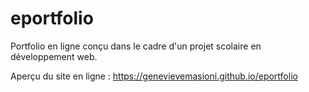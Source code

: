 # eportfolio
Portfolio en ligne conçu dans le cadre d'un projet scolaire en développement web.

Aperçu du site en ligne : https://genevievemasioni.github.io/eportfolio
